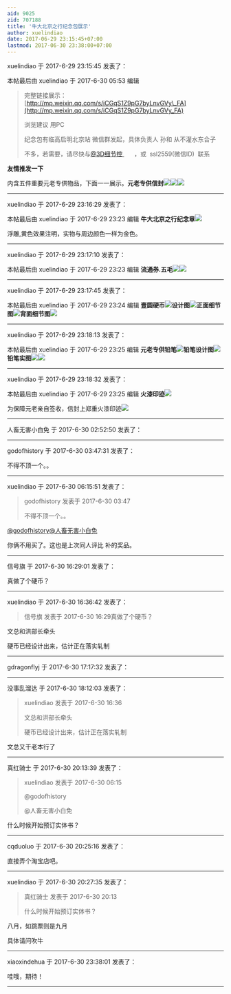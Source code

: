 ```yaml
---
aid: 9025
zid: 707188
title: '牛大北京之行纪念包展示'
author: xuelindiao
date: 2017-06-29 23:15:45+07:00
lastmod: 2017-06-30 23:38:00+07:00
---
```


xuelindiao 于 2017-6-29 23:15:45 发表了：

本帖最后由 xuelindiao 于 2017-6-30 05:53 编辑 


> 
> 完整链接展示：[http://mp.weixin.qq.com/s/iCGqS1Z9pG7byLnvGVy\_FA](http://mp.weixin.qq.com/s/iCGqS1Z9pG7byLnvGVy_FA)
> 
> 浏览建议 用PC
> 
> 纪念包有临高启明北京站 微信群发起，具体负责人 孙和 从不灌水东合子
> 
> 不多，若需要，请尽快与[@3D细节控 ](https://bbs.northdy.com/home.php?mod=space&uid=107091)      ，或  ssl2559(微信ID)  联系



**友情推发一下**

内含五件重要元老专供物品，下面一一展示。**元老专供信封**![](https://cdn.jsdelivr.net/gh/lzjluzijie/beichao@main/img/231016fx8sj83bt4o1tg8u.jpg)![](https://cdn.jsdelivr.net/gh/lzjluzijie/beichao@main/img/231017wt5lj7tmqfkkcfkq.jpg)![](https://cdn.jsdelivr.net/gh/lzjluzijie/beichao@main/img/231015ehauof1z61jkik1k.jpg)

---------

xuelindiao 于 2017-6-29 23:16:29 发表了：

本帖最后由 xuelindiao 于 2017-6-29 23:23 编辑 **牛大北京之行纪念章**![](https://cdn.jsdelivr.net/gh/lzjluzijie/beichao@main/img/231213mqyijj2tgjp7xom2.jpg)

浮雕,黄色效果注明，实物与周边颜色一样为金色。

---------

xuelindiao 于 2017-6-29 23:17:10 发表了：

本帖最后由 xuelindiao 于 2017-6-29 23:23 编辑 **流通券.五毛**![](https://cdn.jsdelivr.net/gh/lzjluzijie/beichao@main/img/231044crg12mmeu2y11md2.jpg)![](https://cdn.jsdelivr.net/gh/lzjluzijie/beichao@main/img/231044ogeztzsodvl834yz.jpg)

---------

xuelindiao 于 2017-6-29 23:17:45 发表了：

本帖最后由 xuelindiao 于 2017-6-29 23:24 编辑 **壹圆硬币**![](http://mmbiz.qpic.cn/mmbiz_png/f0VxUYuq4oxibJAenWs2JyttlcMtaS40yF3KGDOszicIxNFEQbB1pgVsdcSP0bmtNSRAOCNic5tGuia01u22lNH2mQ/640?wx_fmt=png&wxfrom=5&wx_lazy=1)**设计图**![](https://cdn.jsdelivr.net/gh/lzjluzijie/beichao@main/img/231109hrvvkbsyqrv2btvv.jpg)**正面细节图**![](https://cdn.jsdelivr.net/gh/lzjluzijie/beichao@main/img/231110p0gkfd0kdow3dkd5.jpg)**背面细节图**![](https://cdn.jsdelivr.net/gh/lzjluzijie/beichao@main/img/231111pmocwwxmmvhmuwxw.jpg)

---------

xuelindiao 于 2017-6-29 23:18:13 发表了：

本帖最后由 xuelindiao 于 2017-6-29 23:25 编辑 **元老专供铅笔**![](http://mmbiz.qpic.cn/mmbiz_png/f0VxUYuq4oxibJAenWs2JyttlcMtaS40yF3KGDOszicIxNFEQbB1pgVsdcSP0bmtNSRAOCNic5tGuia01u22lNH2mQ/640?wx_fmt=png&wxfrom=5&wx_lazy=1)**铅笔设计图**![](https://cdn.jsdelivr.net/gh/lzjluzijie/beichao@main/img/231141kbt7ospos17890g8.jpg)**铅笔实图**![](https://cdn.jsdelivr.net/gh/lzjluzijie/beichao@main/img/231140ft65pbt7y8yo54e7.jpg)![](https://cdn.jsdelivr.net/gh/lzjluzijie/beichao@main/img/231141ofs070kt5zmusxmk.jpg)

---------

xuelindiao 于 2017-6-29 23:18:32 发表了：

本帖最后由 xuelindiao 于 2017-6-29 23:25 编辑 **火漆印迹**![](http://mmbiz.qpic.cn/mmbiz_png/f0VxUYuq4oxibJAenWs2JyttlcMtaS40yF3KGDOszicIxNFEQbB1pgVsdcSP0bmtNSRAOCNic5tGuia01u22lNH2mQ/640?wx_fmt=png&wxfrom=5&wx_lazy=1)

为保障元老亲自签收，信封上郑重火漆印迹![](https://cdn.jsdelivr.net/gh/lzjluzijie/beichao@main/img/231213antzwm31ma1o4p1c.jpg)

---------

人畜无害小白免 于 2017-6-30 02:52:50 发表了：



---------

godofhistory 于 2017-6-30 03:47:31 发表了：

不得不顶一个。。

---------

xuelindiao 于 2017-6-30 06:15:51 发表了：

> godofhistory 发表于 2017-6-30 03:47
> 
> 不得不顶一个。。



[@godofhistory](https://bbs.northdy.com/home.php?mod=space&uid=81482)[@人畜无害小白免](https://bbs.northdy.com/home.php?mod=space&uid=103105)

你俩不用买了。这也是上次同人评比 补的奖品。

---------

信号旗 于 2017-6-30 16:29:01 发表了：

真做了个硬币？

---------

xuelindiao 于 2017-6-30 16:36:42 发表了：

> 信号旗 发表于 2017-6-30 16:29真做了个硬币？



文总和洪部长牵头 

硬币已经设计出来，估计正在落实轧制

---------

gdragonflyj 于 2017-6-30 17:17:32 发表了：



---------

没事乱溜达 于 2017-6-30 18:12:03 发表了：

> xuelindiao 发表于 2017-6-30 16:36
> 
> 文总和洪部长牵头 
> 
> 硬币已经设计出来，估计正在落实轧制



文总又干老本行了

---------

真红骑士 于 2017-6-30 20:13:39 发表了：

> xuelindiao 发表于 2017-6-30 06:15
> 
> @godofhistory   
> 
> @人畜无害小白免



什么时候开始预订实体书？

---------

cqduoluo 于 2017-6-30 20:25:16 发表了：

直接弄个淘宝店吧。

---------

xuelindiao 于 2017-6-30 20:27:35 发表了：

> 真红骑士 发表于 2017-6-30 20:13
> 
> 什么时候开始预订实体书？



八月，如跳票则是九月

具体请问吹牛

---------

xiaoxindehua 于 2017-6-30 23:38:01 发表了：

哇哦，期待！

---------

